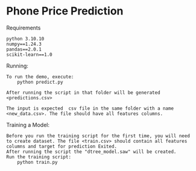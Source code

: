 ﻿# Phone Price Prediction


Requirements

    python 3.10.10
    numpy==1.24.3
    pandas==2.0.1
    scikit-learn==1.0

Running:

    To run the demo, execute:
        python predict.py 

    After running the script in that folder will be generated <predictions.csv> 

    The input is expected  csv file in the same folder with a name <new_data.csv>. The file should have all features columns. 

Training a Model:

    Before you run the training script for the first time, you will need to create dataset. The file <train.csv> should contain all features columns and target for prediction Exited.
    After running the script the "dtree_model.saw" will be created.
    Run the training script:
        python train.py
